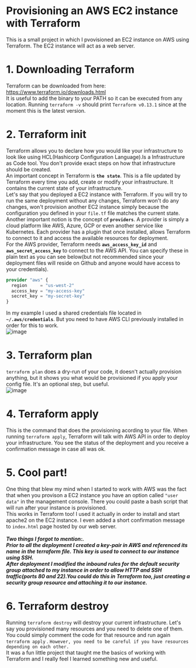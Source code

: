 # Provisioning an AWS EC2 instance with Terraform
This is a small project in which I pvovisioned an EC2 instance on AWS using Terraform. The EC2 instance will act as a web server.<br/>
# 1. Downloading Terraform
Terraform can be downloaded from here: https://www.terraform.io/downloads.html <br/>
It is useful to add the binary to your PATH so it can be executed from any location. Running `terraform -v` should print `Terraform v0.13.1` since at the moment this is the latest version.<br/>
# 2. Terraform init
Terraform allows you to declare how you would like your infrastructure to look like using HCL(Hashicorp Configuration Language).Is a Infrastructure as Code tool. You don't provide exact steps on how that infrastructure should be created.<br/>
An important concept in Terraform is **`the state`**. This is a file updated by Terraform every time you add, create or modify your infrastructure. It contains the current state of your infrastructure.<br/>
Let's say that you deployed a EC2 instance with Terraform. If you will try to run the same deployment without any changes, Terraform won't do any changes, won't provision another EC2 instance simply because the configuration you defined in your `file.tf` file matches the current state.<br/>
Another important notion is the concept of **`providers`**. A provider is simply a cloud platform like AWS, Azure, GCP or even another service like Kubernetes.
Each provider has a plugin that once installed, allows Terraform to connect to it and access the available resources for deployment.<br/>
For the AWS provider, Terraform needs **`aws_access_key_id`** and **`aws_secret_access_key`** to connect to the AWS API. You can specify these in plain text as you can see below(but not recommended since your deployment files will reside on Github and anyone would have access to your credentials).<br/>

```terraform
provider "aws" {
  region     = "us-west-2"
  access_key = "my-access-key"
  secret_key = "my-secret-key"
}
```

In my example I used a shared credentials file located in **`~/.aws/credentials`**. But you need to have AWS CLI previously installed in order for this to work.<br/>
![image](https://user-images.githubusercontent.com/24807183/92100106-aaf49d80-eddb-11ea-88ae-664db53873c4.png)


# 3. Terraform plan
 `terraform plan` does a dry-run of your code, it doesn't actually provision anything, but it shows you what would be provisioned if you apply your config file.
 It's an optional step, but useful.<br/>
 ![image](https://user-images.githubusercontent.com/24807183/92100248-d6778800-eddb-11ea-88d7-483473d8b7b2.png)

 # 4. Terraform apply
 This is the command that does the provisioning acording to your file. When running `terraform apply`, Terraform will talk with AWS API in order to deploy your infrastructure. You see the status of the deployment and you receive a confirmation message in case all was ok.
 # 5. Cool part!
 One thing that blew my mind when I started to work with AWS was the fact that when you provison a EC2 instance you have an option called `"user data"` in the management console. There you could paste a bash script that will run after your instance is provisioned.<br/>
 This works in Terraform too! I used it actually in order to install and start  apache2 on the EC2 instance. I even added a short confirmation message to `index.html` page hosted by our web server. <br/>
 <br/>
 ***Two things I forgot to mention:.***<br/> 
 ***Prior to all the deployment I created a key-pair in AWS and referenced its name in the terraform file. This key is used to connect to our instance using SSH.<br/>
 After deployment I modified the inbound rules for the default security group attached to my instance in order to allow HTTP and SSH traffic(ports 80 and 22).You could do this in Terraform too, just creating a security group resource and attaching it to our instance.***<br/>
 # 6. Terraform destroy
 Running `terraform destroy` will destroy your current infrastructure. Let's say you provisioned many resources and you need to delete one of them. You could simply comment the code for that resource and run again `terraform apply` . `However, you need to be careful if you have resources depending on each other.`<br/>
 It was a fun little project that taught me the basics of working with Terraform and I really feel I learned something new and useful.
 
 
 
 
 









